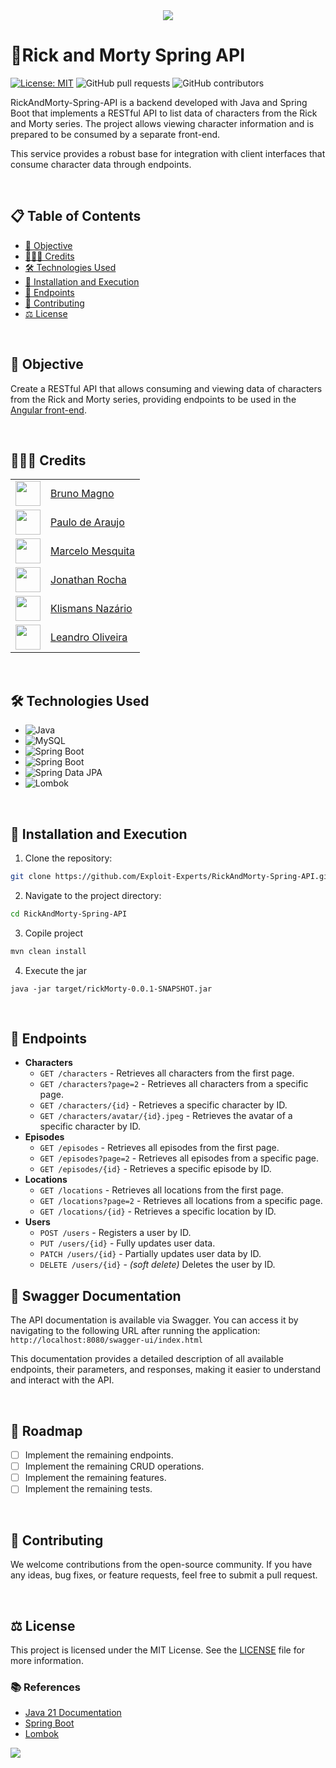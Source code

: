  <div align="center" text-align="center">
    <img src="https://capsule-render.vercel.app/api?type=waving&height=200&color=gradient&text=RickAndMorty%20API&reversal=false">
</div>



# 🚀Rick and Morty Spring API
[![License: MIT](https://img.shields.io/badge/License-MIT-yellow.svg)](LICENSE)
![GitHub pull requests](https://img.shields.io/github/issues-pr/Exploit-Experts/RickAndMorty-Spring-API)
![GitHub contributors](https://img.shields.io/github/contributors/Exploit-Experts/RickAndMorty-Spring-API)

RickAndMorty-Spring-API is a backend developed with Java and Spring Boot that implements a RESTful API to list data of characters from the Rick and Morty series. The project allows viewing character information and is prepared to be consumed by a separate front-end. 

This service provides a robust base for integration with client interfaces that consume character data through endpoints.

</br>

## 📋 Table of Contents
- [🎯 Objective](#-objective)
- [🧑🏻‍💻 Credits](#-credits)
- [🛠️ Technologies Used](#-technologies-used)
- [📂 Installation and Execution](#-installation-and-execution)
- [📃 Endpoints](#-endpoints)
- [🤝 Contributing](#-contributing)
- [⚖️ License](#-license)

</br>

## 🎯 Objective

Create a RESTful API that allows consuming and viewing data of characters from the Rick and Morty series, providing endpoints to be used in the [Angular front-end](https://github.com/Exploit-Experts/RickAndMorthy-client).

</br>

## 🧑🏻‍💻 Credits


||           |
| ---------------- | ---------------- |
| <img src="https://avatars.githubusercontent.com/u/114788642?v=4" float="left" width="40px" height=40px> | <a href='https://github.com/brunoliratm'>Bruno Magno</a> |
| <img src="https://avatars.githubusercontent.com/u/127964717?v=4" float="left" width="40px" height=40px> | <a href='https://github.com/Paulo-Araujo-Jr'>Paulo de Araujo</a> |
| <img src="https://avatars.githubusercontent.com/u/126338859?v=4" float="left" width="40px" height=40px> | <a href='https://github.com/MrMesquita'>Marcelo Mesquita</a> |
| <img src="https://avatars.githubusercontent.com/u/126990110?v=4" float="left" width="40px" height=40px> | <a href='https://github.com/Jonathanwsr'>Jonathan Rocha</a> |
| <img src="https://avatars.githubusercontent.com/u/180599406?v=4" float="left" width="40px" height=40px> | <a href='https://github.com/Klismans-Nazario'>Klismans Nazário</a> |
| <img src="https://avatars.githubusercontent.com/u/126925371?v=4" float="left" width="40px" height=40px> | <a href='https://github.com/leandrouser'>Leandro Oliveira</a> |


</br>


## 🛠️ Technologies Used

- ![Java](https://img.shields.io/badge/Java-21-blue)
- ![MySQL](https://img.shields.io/badge/database-MySQL-blue)
- ![Spring Boot](https://img.shields.io/badge/Spring%20Boot-3.3.5-green)
- ![Spring Boot](https://img.shields.io/badge/Maven-3.9.9-green)
- ![Spring Data JPA](https://img.shields.io/badge/Spring%20Data%20JPA-3.3.4-green)
- ![Lombok](https://img.shields.io/badge/Lombok-1.18.34-green)

</br>

## 📂 Installation and Execution

1. Clone the repository:
```bash
git clone https://github.com/Exploit-Experts/RickAndMorty-Spring-API.git
```

2. Navigate to the project directory:
```bash
cd RickAndMorty-Spring-API
```

3. Copile project
```java
mvn clean install
```

4. Execute the jar
```
java -jar target/rickMorty-0.0.1-SNAPSHOT.jar
```

</br>

## 📃 Endpoints

- **Characters**
    - `GET /characters` - Retrieves all characters from the first page.
    - `GET /characters?page=2` - Retrieves all characters from a specific page.
    - `GET /characters/{id}` - Retrieves a specific character by ID.
    - `GET /characters/avatar/{id}.jpeg` - Retrieves the avatar of a specific character by ID.
- **Episodes**
    - `GET /episodes` - Retrieves all episodes from the first page.
    - `GET /episodes?page=2` - Retrieves all episodes from a specific page.
    - `GET /episodes/{id}` - Retrieves a specific episode by ID.
- **Locations**
    - `GET /locations` - Retrieves all locations from the first page.
    - `GET /locations?page=2` - Retrieves all locations from a specific page.
    - `GET /locations/{id}` - Retrieves a specific location by ID.
- **Users**
    - `POST /users` - Registers a user by ID.
    - `PUT /users/{id}` - Fully updates user data.
    - `PATCH /users/{id}` - Partially updates user data by ID.
    - `DELETE /users/{id}` - _(soft delete)_ Deletes the user by ID.

## 📖 Swagger Documentation

The API documentation is available via Swagger. You can access it by navigating to the following URL after running the application: `http://localhost:8080/swagger-ui/index.html`

This documentation provides a detailed description of all available endpoints, their parameters, and responses, making it easier to understand and interact with the API.

</br>

## 🚧 Roadmap
- [ ] Implement the remaining endpoints.
- [ ] Implement the remaining CRUD operations.
- [ ] Implement the remaining features.
- [ ] Implement the remaining tests.

</br>

## 🤝 Contributing

<p>We welcome contributions from the open-source community. If you have any ideas, bug fixes, or feature requests, feel free to submit a pull request.</p>

</br>

## ⚖️ License

This project is licensed under the MIT License. See the [LICENSE](LICENSE) file for more information.


### 📚 References
- [Java 21 Documentation](https://docs.oracle.com/en/java/javase/21/)
- [Spring Boot](https://spring.io/projects/spring-boot)
- [Lombok](https://projectlombok.org/)

<img src="https://capsule-render.vercel.app/api?type=waving&height=200&color=gradient&reversal=false&section=footer">
